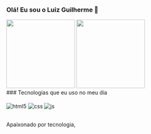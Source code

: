 ### Olá! Eu sou o Luiz Guilherme 👋

<div>
  <img height="180em" src="https://github-readme-stats.vercel.app/api?username=GuillhermeDev&show_icons=true&theme=radical"/>
  <img height="180em" src="https://github-readme-stats.vercel.app/api/top-langs/?username=GuillhermeDev&layout=compact"/>
</div>
### Tecnologias que eu uso no meu dia



<div style="display: inline_block"></br>
<img align="center" alt="html5" src="https://img.shields.io/badge/html5-%23E34F26.svg?style=for-the-badge&logo=html5&logoColor=white"/>
<img align="center" alt="css" src="https://img.shields.io/badge/css3-%231572B6.svg?style=for-the-badge&logo=css3&logoColor=white"/>
<img align="center" alt="js" src="https://img.shields.io/badge/javascript-%23323330.svg?style=for-the-badge&logo=javascript&logoColor=%23F7DF1E"/>
</div></br>


Apaixonado por tecnologia,
